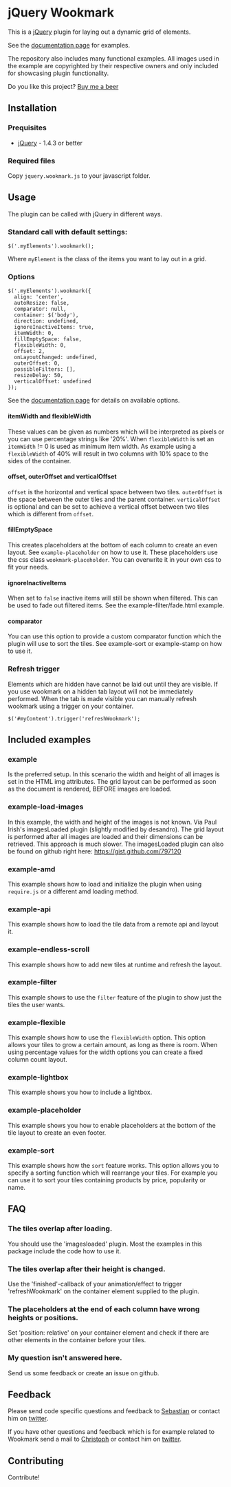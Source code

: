 jQuery Wookmark
===============

This is a [jQuery](http://www.jquery.com) plugin for laying out a dynamic grid of elements.

See the [documentation page](http://www.wookmark.com/jquery-plugin) for examples.

The repository also includes many functional examples. All images used in the example are copyrighted
by their respective owners and only included for showcasing plugin functionality.


Do you like this project?
[Buy me a beer](https://www.paypal.com/cgi-bin/webscr?cmd=_s-xclick&hosted_button_id=TSN2TDYNKZHF4)

Installation
------------

### Prequisites

 * [jQuery](http://www.jquery.com) - 1.4.3 or better

### Required files

Copy `jquery.wookmark.js` to your javascript folder.


Usage
-----

The plugin can be called with jQuery in different ways.

### Standard call with default settings:

    $('.myElements').wookmark();

Where `myElement` is the class of the items you want to lay out in a grid.

### Options

    $('.myElements').wookmark({
      align: 'center',
      autoResize: false,
      comparator: null,
      container: $('body'),
      direction: undefined,
      ignoreInactiveItems: true,
      itemWidth: 0,
      fillEmptySpace: false,
      flexibleWidth: 0,
      offset: 2,
      onLayoutChanged: undefined,
      outerOffset: 0,
      possibleFilters: [],
      resizeDelay: 50,
      verticalOffset: undefined
    });

See the [documentation page](http://www.wookmark.com/jquery-plugin) for details on available options.

#### itemWidth and flexibleWidth

These values can be given as numbers which will be interpreted as pixels or you can use percentage strings like '20%'.
When `flexibleWidth` is set an `itemWidth` != 0 is used as minimum item width. As example using a `flexibleWidth` of 40% will result in two columns with 10% space to the sides of the container.

#### offset, outerOffset and verticalOffset

`offset` is the horizontal and vertical space between two tiles.
`outerOffset` is the space between the outer tiles and the parent container.
`verticalOffset` is optional and can be set to achieve a vertical offset between two tiles which is different from `offset`.

#### fillEmptySpace

This creates placeholders at the bottom of each column to create an even layout. See `example-placeholder` on how to use it. These placeholders use the css class `wookmark-placeholder`. You can overwrite it in your own css to fit your needs.

#### ignoreInactiveItems

When set to `false` inactive items will still be shown when filtered. This can be used to fade out filtered items. See the example-filter/fade.html example.

#### comparator

You can use this option to provide a custom comparator function which the plugin will use to sort the tiles. See example-sort or example-stamp on how to use it.

### Refresh trigger

Elements which are hidden have cannot be laid out until they are visible. If you use wookmark on a hidden tab layout will not be immediately performed. When the tab is made visible you can manually refresh wookmark using a trigger on your container.

    $('#myContent').trigger('refreshWookmark');

Included examples
-----------------

### example

Is the preferred setup. In this scenario the width and height of all images is set in the HTML img attributes.
The grid layout can be performed as soon as the document is rendered, BEFORE images are loaded.

### example-load-images

In this example, the width and height of the images is not known. Via Paul Irish's imagesLoaded plugin (slightly
modified by desandro). The grid layout is performed after all images are loaded and their dimensions can be
retrieved. This approach is much slower. The imagesLoaded plugin can also be found on github right here:
https://gist.github.com/797120

### example-amd

This example shows how to load and initialize the plugin when using `require.js` or a different amd loading method.

### example-api

This example shows how to load the tile data from a remote api and layout it.

### example-endless-scroll

This example shows how to add new tiles at runtime and refresh the layout.

### example-filter

This example shows to use the `filter` feature of the plugin to show just the tiles the user wants.

### example-flexible

This example shows how to use the `flexibleWidth` option. This option allows your tiles to grow a certain amount, as long as there is room. When using percentage values for the width options you can create a fixed column count layout.

### example-lightbox

This example shows you how to include a lightbox.

### example-placeholder

This example shows you how to enable placeholders at the bottom of the tile layout to create an even footer.

### example-sort

This example shows how the `sort` feature works. This option allows you to specify a sorting function which will rearrange your tiles.
For example you can use it to sort your tiles containing products by price, popularity or name.

FAQ
--------

### The tiles overlap after loading.

You should use the 'imagesloaded' plugin. Most the examples in this package include the code how to use it.

### The tiles overlap after their height is changed.

Use the 'finished'-callback of your animation/effect to trigger 'refreshWookmark' on the container element supplied to the plugin.

### The placeholders at the end of each column have wrong heights or positions.

Set 'position: relative' on your container element and check if there are other elements in the container before your tiles.

### My question isn't answered here.

Send us some feedback or create an issue on github.

Feedback
--------

Please send code specific questions and feedback to [Sebastian](mailto:sebastian@helzle.net) or contact him on [twitter](http://twitter.com/sebobo).

If you have other questions and feedback which is for example related to Wookmark send a mail to [Christoph](mailto:chri@sto.ph) or contact him on [twitter](https://twitter.com/gbks).

Contributing
------------

Contribute!
